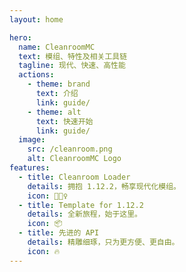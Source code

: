 ```yaml
---
layout: home

hero:
  name: CleanroomMC
  text: 模组、特性及相关工具链
  tagline: 现代、快速、高性能
  actions:
    - theme: brand
      text: 介绍
      link: guide/
    - theme: alt
      text: 快速开始
      link: guide/
  image:
    src: /cleanroom.png
    alt: CleanroomMC Logo
features:
  - title: Cleanroom Loader
    details: 拥抱 1.12.2，畅享现代化模组。
    icon: 🏃🏻‍♀️
  - title: Template for 1.12.2
    details: 全新旅程，始于这里。
    icon: 📦
  - title: 先进的 API
    details: 精雕细琢，只为更方便、更自由。
    icon: 🔥
---
```


<style>
.feat-center {
    display: flex;
    justify-content: center;
}

:root {
  --vp-home-hero-name-color: transparent;
  --vp-home-hero-name-background: -webkit-linear-gradient(120deg, #bd34fe 30%, #41d1ff);

  --vp-home-hero-image-background-image: linear-gradient(-45deg, #bd34fe 50%, #47caff 50%);
  --vp-home-hero-image-filter: blur(44px);
}

@media (min-width: 640px) {
  :root {
    --vp-home-hero-image-filter: blur(56px);
  }
}

@media (min-width: 960px) {
  :root {
    --vp-home-hero-image-filter: blur(68px);
  }
}
</style>
